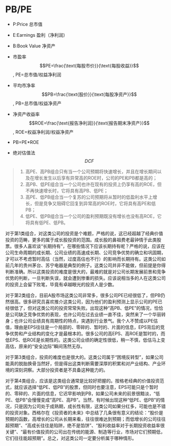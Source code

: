 # PB/PE

- P:Price 总市值
- E:Earnings 盈利（净利润）
- B:Book Value 净资产

- 市盈率$$PE=\frac{\text{每股市价}}{\text{每股收益}}$$, PE=总市值/权益净利润
- 平均市净率$$PB=\frac{\text{股价}}{\text{每股净资产}}$$, PB=总市值/权益净资产
- 净资产收益率$$ROE=\frac{\text{报告净利润}}{\text{报告期末净资产}}$$, ROE=权益净利润/权益净资产
- PB=PE*ROE
- 绝对估值法$$DCF$$

> 1. 高PE、高PB组合只有当一个公司预期将快速增长，并且在增长期间以及在增长发生以后享有异常高的ROE时，公司的PE和PB都是高的；
> 2. 高PB、低PE组合当一个公司也许在现有的投资上仍享有高的ROE，但不再快速增长时，它将具有高PB、低PE；
> 3. 高PE、低PB组合当一个复苏的公司预期将从暂时的低盈利水平上增长，但是竞争又阻碍它回复到异常高的ROE时，它将具有高PE和低PB；
> 4. 低PE、低PB组合当一个公司的盈利预期既没有增长也没有高ROE，它将具有低PE、低PB。

对于第1类组合，对这类公司的投资是个难题，严格的说，这已经超越了经典价值投资的范畴，更多的属于成长股投资的范围。成长股的鼻祖费老最钟情于此类股票。很多人喜欢谈“长期持有”，在哪些情况下应该长期持有呢？严格的说，应该在公司生命周期的成长期、公司业绩的高速成长期、公司竞争优势的确立和巩固期，才可以不考虑暂时高估（当然，过度高估也不行）的影响而长期持有。这类公司如前几年的贵州茅台、苏宁电器是典型的例子。这类公司并非不能做，但前提是你得判断准确。所以这类投资的难度是很大的，最难的就是对公司长期发展前景和竞争优势的判断，一旦判断失误，就会遭到惨重的损失。应该说相当多的人在这类公司的投资上会留下败笔，毕竟有卓越眼光的投资人是少数。

对于第2类组合，目前A股市场这类公司非常多，很多公司PE已经很低了，但PB仍然很高。很多研究员喜欢推介这类公司，因为他们的盈利预测上显示公司的PE已经很低了，但对这类公司的投资常常失败。出现这种“高PB、低PE”的情况，恰恰是公司缺乏竞争优势的表现，也许公司在过去业绩一直不佳，突然来了一个华丽转身；也许公司业绩具有周期性的特点，突遇到行业景气。我个人不赞成以PE估值，理由是EPS往往是一个局部的、零碎的、暂时的、片面的信息，EPS背后的竞争优势和产业结构的变化才是最根本的。很多公司的高EPS、高ROE是暂时的，而低EPS、低ROE是长期性的。这类公司业绩的确定性很低，稍一不慎，低估马上变高估，原来的“安全边际”瞬间荡然无存。

对于第3类组合，投资的难度也是很大的。这类公司属于“困境反转型”，如果公司能真的脱胎换骨当然好，但是得出这类判断需要深厚的积累和对产业结构、产业环境的深刻洞察。大部分投资者是不具备这种能力的。

对于第4类组合，应该是这类组合通常是比较好把握的。按格老经典的价值投资范式，就应该选择“低PE、低PB”的股票，但同时也要注意，EPS可能只是个暂时的、零碎的、片面的信息，它迟早影响到PB，如果公司未来的前景很黯淡，“低PE、低PB”会慢慢变成“高PE、高PB”。当然，有时候出现这种“低PE、低PB”的情况，只是因为公司处于成熟期，成长性有限，这类公司如果分红多，可能也是不错的投资对象。西格尔在《投资者的未来》中总结了几条很有意义的结论：“股价是预期的函数，高增长的公司从长期来看，往往很难达到预期；而低增长的公司往往超预期”、“高成长往往是陷阱，绝不是馅饼”、“股利收益率对于长期投资收益率很关键”、“最有价值投资的公司出在传统的能源、制造等行业，市场对它们预期低，它们往往能超预期”。总之，对这类公司一定要分析属于哪种情形。
